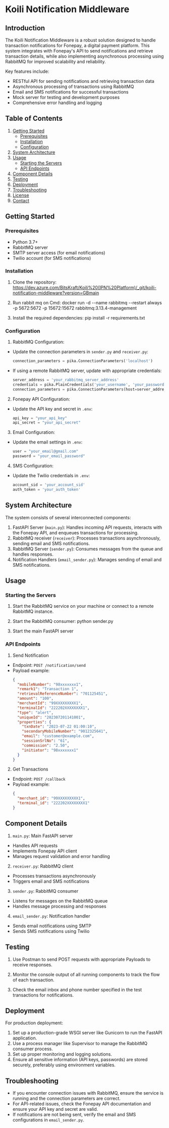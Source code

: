 # Koili Notification Middleware

## Introduction

The Koili Notification Middleware is a robust solution designed to handle transaction notifications for Fonepay, a digital payment platform. This system integrates with Fonepay's API to send notifications and retrieve transaction details, while also implementing asynchronous processing using RabbitMQ for improved scalability and reliability.

Key features include:
- RESTful API for sending notifications and retrieving transaction data
- Asynchronous processing of transactions using RabbitMQ
- Email and SMS notifications for successful transactions
- Mock server for testing and development purposes
- Comprehensive error handling and logging

## Table of Contents

1. [Getting Started](#getting-started)
   - [Prerequisites](#prerequisites)
   - [Installation](#installation)
   - [Configuration](#configuration)
2. [System Architecture](#system-architecture)
3. [Usage](#usage)
   - [Starting the Servers](#starting-the-servers)
   - [API Endpoints](#api-endpoints)
4. [Component Details](#component-details)
5. [Testing](#testing)
6. [Deployment](#deployment)
7. [Troubleshooting](#troubleshooting)
8. [License](#license)
9. [Contact](#contact)

## Getting Started

### Prerequisites

- Python 3.7+
- RabbitMQ server
- SMTP server access (for email notifications)
- Twilio account (for SMS notifications)

### Installation

1. Clone the repository: 
https://dev.azure.com/BitsKraft/Koili%20(IPN%20Platform)/_git/koili-notification-middleware?version=GBmain

2. Run rabbit mq on Cmd:
docker run -d --name rabbitmq --restart always -p 5672:5672 -p 15672:15672 rabbitmq:3.13.4-management

3. Install the required dependencies:
pip install -r requirements.txt


### Configuration

1. RabbitMQ Configuration:
- Update the connection parameters in `sender.py` and `receiver.py`:
  ```python
  connection_parameters = pika.ConnectionParameters('localhost')
  ```
- If using a remote RabbitMQ server, update with appropriate credentials:
  ```python
  server_address = 'your_rabbitmq_server_address'
  credentials = pika.PlainCredentials('your_username', 'your_password')
  connection_parameters = pika.ConnectionParameters(host=server_address, credentials=credentials)
  ```

2. Fonepay API Configuration:
- Update the API key and secret in `.env`:
  ```python
  api_key = "your_api_key"
  api_secret = "your_api_secret"
  ```

3. Email Configuration:
- Update the email settings in `.env`:
  ```python
  user = "your_email@gmail.com"
  password = "your_email_password"
  ```

4. SMS Configuration:
- Update the Twilio credentials in `.env`:
  ```python
  account_sid = 'your_account_sid'
  auth_token = 'your_auth_token'
  ```

## System Architecture

The system consists of several interconnected components:

1. FastAPI Server (`main.py`): Handles incoming API requests, interacts with the Fonepay API, and enqueues transactions for processing.
2. RabbitMQ receiver (`receiver`): Processes transactions asynchronously, sending email and SMS notifications.
3. RabbitMQ Server (`sender.py`): Consumes messages from the queue and handles responses.
4. Notification Handlers (`email_sender.py`): Manages sending of email and SMS notifications.

## Usage

### Starting the Servers

1. Start the RabbitMQ service on your machine or connect to a remote RabbitMQ instance.

2. Start the RabbitMQ consumer: python sender.py

3. Start the main FastAPI server

### API Endpoints

1. Send Notification
- Endpoint: `POST /notification/send`
- Payload example:
  ```json
  {
    "mobileNumber": "98xxxxxxx1",
    "remark1": "Transaction 1",
    "retrievalReferenceNumber": "701125451",
    "amount": "100",
    "merchantId": "99XXXXXXXXX1",
    "terminalId": "222202XXXXXXXX1",
    "type": "alert",
    "uniqueId": "202307201141001",
    "properties": {
      "txnDate": "2023-07-22 01:00:10",
      "secondaryMobileNumber": "9012325641",
      "email": "customer@example.com",
      "sessionSrlNo": "61",
      "commission": "2.50",
      "initiator": "98xxxxxxx1"
    }
  }
  ```

2. Get Transactions
- Endpoint: `POST /callback`
- Payload example:
  ```json
  {
    "merchant_id": "99XXXXXXXXX1",
    "terminal_id": "222202XXXXXXXX1"
  }
  ```

## Component Details

1. `main.py`: Main FastAPI server
- Handles API requests
- Implements Fonepay API client
- Manages request validation and error handling

2. `receiver.py`: RabbitMQ client
- Processes transactions asynchronously
- Triggers email and SMS notifications

3. `sender.py`: RabbitMQ consumer
- Listens for messages on the RabbitMQ queue
- Handles message processing and responses

4. `email_sender.py`: Notification handler
- Sends email notifications using SMTP
- Sends SMS notifications using Twilio

## Testing

1. Use Postman to send POST requests with appropriate Payloads to receive responses.

2. Monitor the console output of all running components to track the flow of each transaction.

3. Check the email inbox and phone number specified in the test transactions for notifications.

## Deployment

For production deployment:
1. Set up a production-grade WSGI server like Gunicorn to run the FastAPI application.
2. Use a process manager like Supervisor to manage the RabbitMQ consumer process.
3. Set up proper monitoring and logging solutions.
4. Ensure all sensitive information (API keys, passwords) are stored securely, preferably using environment variables.

## Troubleshooting

- If you encounter connection issues with RabbitMQ, ensure the service is running and the connection parameters are correct.
- For API-related issues, check the Fonepay API documentation and ensure your API key and secret are valid.
- If notifications are not being sent, verify the email and SMS configurations in `email_sender.py`.